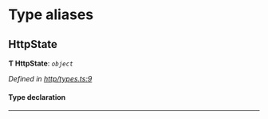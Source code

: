 

# Type aliases

<a id="httpstate"></a>

##  HttpState

**Ƭ HttpState**: *`object`*

*Defined in [http/types.ts:9](https://github.com/polkadot-js/api/blob/e798df9/packages/rpc-provider/src/http/types.ts#L9)*

#### Type declaration

___


